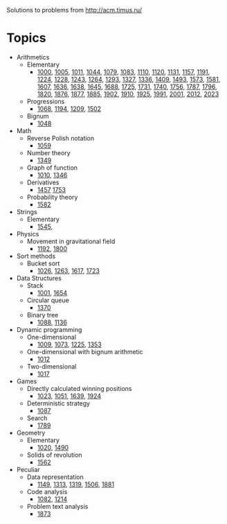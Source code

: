 Solutions to problems from http://acm.timus.ru/

# Topics

* Arithmetics
  * Elementary
    * [1000](http://acm.timus.ru/problem.aspx?space=1&num=1000),
      [1005](http://acm.timus.ru/problem.aspx?space=1&num=1005),
      [1011](http://acm.timus.ru/problem.aspx?space=1&num=1011),
      [1044](http://acm.timus.ru/problem.aspx?space=1&num=1044),
      [1079](http://acm.timus.ru/problem.aspx?space=1&num=1079),
      [1083](http://acm.timus.ru/problem.aspx?space=1&num=1083),
      [1110](http://acm.timus.ru/problem.aspx?space=1&num=1110),
      [1120](http://acm.timus.ru/problem.aspx?space=1&num=1120),
      [1131](http://acm.timus.ru/problem.aspx?space=1&num=1131),
      [1157](http://acm.timus.ru/problem.aspx?space=1&num=1157),
      [1191](http://acm.timus.ru/problem.aspx?space=1&num=1191),
      [1224](http://acm.timus.ru/problem.aspx?space=1&num=1224),
      [1228](http://acm.timus.ru/problem.aspx?space=1&num=1228),
      [1243](http://acm.timus.ru/problem.aspx?space=1&num=1243),
      [1264](http://acm.timus.ru/problem.aspx?space=1&num=1264),
      [1293](http://acm.timus.ru/problem.aspx?space=1&num=1293),
      [1327](http://acm.timus.ru/problem.aspx?space=1&num=1327),
      [1336](http://acm.timus.ru/problem.aspx?space=1&num=1336),
      [1409](http://acm.timus.ru/problem.aspx?space=1&num=1409),
      [1493](http://acm.timus.ru/problem.aspx?space=1&num=1493),
      [1573](http://acm.timus.ru/problem.aspx?space=1&num=1573),
      [1581](http://acm.timus.ru/problem.aspx?space=1&num=1581),
      [1607](http://acm.timus.ru/problem.aspx?space=1&num=1607),
      [1636](http://acm.timus.ru/problem.aspx?space=1&num=1636),
      [1638](http://acm.timus.ru/problem.aspx?space=1&num=1638),
      [1645](http://acm.timus.ru/problem.aspx?space=1&num=1645),
      [1688](http://acm.timus.ru/problem.aspx?space=1&num=1688),
      [1725](http://acm.timus.ru/problem.aspx?space=1&num=1725),
      [1731](http://acm.timus.ru/problem.aspx?space=1&num=1731),
      [1740](http://acm.timus.ru/problem.aspx?space=1&num=1740),
      [1756](http://acm.timus.ru/problem.aspx?space=1&num=1756),
      [1787](http://acm.timus.ru/problem.aspx?space=1&num=1787),
      [1796](http://acm.timus.ru/problem.aspx?space=1&num=1796),
      [1820](http://acm.timus.ru/problem.aspx?space=1&num=1820),
      [1876](http://acm.timus.ru/problem.aspx?space=1&num=1876),
      [1877](http://acm.timus.ru/problem.aspx?space=1&num=1877),
      [1885](http://acm.timus.ru/problem.aspx?space=1&num=1885),
      [1902](http://acm.timus.ru/problem.aspx?space=1&num=1902),
      [1910](http://acm.timus.ru/problem.aspx?space=1&num=1910),
      [1925](http://acm.timus.ru/problem.aspx?space=1&num=1925),
      [1991](http://acm.timus.ru/problem.aspx?space=1&num=1991),
      [2001](http://acm.timus.ru/problem.aspx?space=1&num=2001),
      [2012](http://acm.timus.ru/problem.aspx?space=1&num=2012),
      [2023](http://acm.timus.ru/problem.aspx?space=1&num=2023)
  * Progressions
    * [1068](http://acm.timus.ru/problem.aspx?space=1&num=1068),
      [1194](http://acm.timus.ru/problem.aspx?space=1&num=1194),
      [1209](http://acm.timus.ru/problem.aspx?space=1&num=1209),
      [1502](http://acm.timus.ru/problem.aspx?space=1&num=1502)
  * Bignum
    * [1048](http://acm.timus.ru/problem.aspx?space=1&num=1048)
* Math
  * Reverse Polish notation
    * [1059](http://acm.timus.ru/problem.aspx?space=1&num=1059)
  * Number theory
    * [1349](http://acm.timus.ru/problem.aspx?space=1&num=1349)
  * Graph of function
    * [1010](http://acm.timus.ru/problem.aspx?space=1&num=1010),
      [1346](http://acm.timus.ru/problem.aspx?space=1&num=1346)
  * Derivatives
    * [1457](http://acm.timus.ru/problem.aspx?space=1&num=1457)
      [1753](http://acm.timus.ru/problem.aspx?space=1&num=1753)
  * Probability theory
    * [1582](http://acm.timus.ru/problem.aspx?space=1&num=1582)
* Strings
  * Elementary
    * [1545](http://acm.timus.ru/problem.aspx?space=1&num=1545),
* Physics
  * Movement in gravitational field
    * [1192](http://acm.timus.ru/problem.aspx?space=1&num=1192),
      [1800](http://acm.timus.ru/problem.aspx?space=1&num=1800)
* Sort methods
  * Bucket sort
    * [1026](http://acm.timus.ru/problem.aspx?space=1&num=1026),
      [1263](http://acm.timus.ru/problem.aspx?space=1&num=1263),
      [1617](http://acm.timus.ru/problem.aspx?space=1&num=1617),
      [1723](http://acm.timus.ru/problem.aspx?space=1&num=1723)
* Data Structures
  * Stack
    * [1001](http://acm.timus.ru/problem.aspx?space=1&num=1001),
      [1654](http://acm.timus.ru/problem.aspx?space=1&num=1654)
  * Circular queue
    * [1370](http://acm.timus.ru/problem.aspx?space=1&num=1370)
  * Binary tree
    * [1088](http://acm.timus.ru/problem.aspx?space=1&num=1088),
      [1136](http://acm.timus.ru/problem.aspx?space=1&num=1136)
* Dynamic programming
  * One-dimensional
    * [1009](http://acm.timus.ru/problem.aspx?space=1&num=1009),
      [1073](http://acm.timus.ru/problem.aspx?space=1&num=1073),
      [1225](http://acm.timus.ru/problem.aspx?space=1&num=1225),
      [1353](http://acm.timus.ru/problem.aspx?space=1&num=1353)
  * One-dimensional with bignum arithmetic
    * [1012](http://acm.timus.ru/problem.aspx?space=1&num=1012)
  * Two-dimensional
    * [1017](http://acm.timus.ru/problem.aspx?space=1&num=1017)
* Games
  * Directly calculated winning positions
    * [1023](http://acm.timus.ru/problem.aspx?space=1&num=1023),
      [1051](http://acm.timus.ru/problem.aspx?space=1&num=1051),
      [1639](http://acm.timus.ru/problem.aspx?space=1&num=1639),
      [1924](http://acm.timus.ru/problem.aspx?space=1&num=1924)
  * Deterministic strategy
    * [1087](http://acm.timus.ru/problem.aspx?space=1&num=1087)
  * Search
    * [1789](http://acm.timus.ru/problem.aspx?space=1&num=1789)
* Geometry
  * Elementary
    * [1020](http://acm.timus.ru/problem.aspx?space=1&num=1020),
      [1490](http://acm.timus.ru/problem.aspx?space=1&num=1490)
  * Solids of revolution
    * [1562](http://acm.timus.ru/problem.aspx?space=1&num=1562)
* Peculiar
  * Data representation
    * [1149](http://acm.timus.ru/problem.aspx?space=1&num=1149),
      [1313](http://acm.timus.ru/problem.aspx?space=1&num=1313),
      [1319](http://acm.timus.ru/problem.aspx?space=1&num=1319),
      [1506](http://acm.timus.ru/problem.aspx?space=1&num=1506),
      [1881](http://acm.timus.ru/problem.aspx?space=1&num=1881)
  * Code analysis
    * [1082](http://acm.timus.ru/problem.aspx?space=1&num=1082),
      [1214](http://acm.timus.ru/problem.aspx?space=1&num=1214)
  * Problem text analysis
    * [1873](http://acm.timus.ru/problem.aspx?space=1&num=1873)